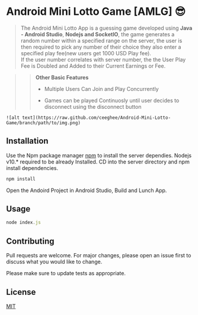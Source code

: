 # Android Mini Lotto Game [AMLG] :sunglasses:

>The Android Mini Lotto App is a guessing game developed using **Java - Android Studio**, **Nodejs and SocketIO**, the game generates a random number within a specified range on the server, the user is then required to pick any number of their choice they also enter a specified play fee(new users get 1000 USD Play fee). <br/>
> If the user number correlates with server number, the the User Play Fee is Doubled and Added to their Current Earnings or Fee. <br/>

>>**Other Basic Features** 
	<ul>
	<li><p>Multiple Users Can Join and Play Concurrently</p></li>
	<li><p>Games can be played Continuosly until user decides to disconnect using the disconnect button </p></li>
	</ul>

	![alt text](https://raw.github.com/ceeghee/Android-Mini-Lotto-Game/branch/path/to/img.png)


## Installation

Use the Npm package manager [npm](https://www.npmjs.com/) to install the server dependies. Nodejs v10.* required to be already Installed. CD into the server directory and npm install dependencies.

```bash
npm install 
```
Open the Andoird Project in Android Studio, Build and Lunch App.

## Usage

```javascript
node index.js
```

## Contributing
Pull requests are welcome. For major changes, please open an issue first to discuss what you would like to change.

Please make sure to update tests as appropriate.

## License
[MIT](https://choosealicense.com/licenses/mit/)